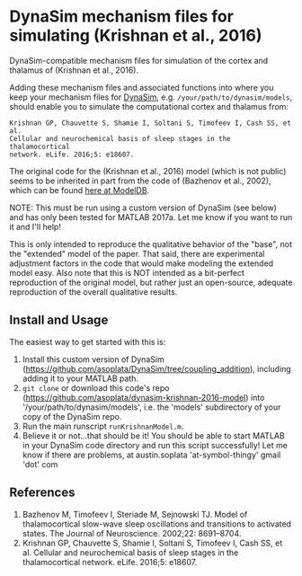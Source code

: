 # DynaSim mechanism files for simulating (Krishnan et al., 2016)

 DynaSim-compatible mechanism files for simulation of the cortex and thalamus of
 (Krishnan et al., 2016).

Adding these mechanism files and associated functions into where you keep your
mechanism files for [DynaSim](https://github.com/DynaSim/DynaSim), e.g.
`/your/path/to/dynasim/models`, should enable you to simulate the computational
cortex and thalamus from:

    Krishnan GP, Chauvette S, Shamie I, Soltani S, Timofeev I, Cash SS, et al.
    Cellular and neurochemical basis of sleep stages in the thalamocortical
    network. eLife. 2016;5: e18607.

The original code for the (Krishnan et al., 2016) model (which is not public)
seems to be inherited in part from the code of (Bazhenov et al., 2002), which
can be found [here at
ModelDB](https://senselab.med.yale.edu/ModelDB/ShowModel.cshtml?model=28189).

NOTE: This must be run using a custom version of DynaSim (see below) and has
only been tested for MATLAB 2017a. Let me know if you want to run it and I'll
help!

This is only intended to reproduce the qualitative behavior of the
"base", not the "extended" model of the paper. That said, there are experimental
adjustment factors in the code that would make modeling the extended model easy.
Also note that this is NOT intended as a bit-perfect reproduction of the
original model, but rather just an open-source, adequate reproduction of the
overall qualitative results.

## Install and Usage

The easiest way to get started with this is:

1. Install this custom version of DynaSim
   (https://github.com/asoplata/DynaSim/tree/coupling_addition),
   including adding it to your MATLAB path.
2. `git clone` or download this code's repo
   (https://github.com/asoplata/dynasim-krishnan-2016-model) into
   '/your/path/to/dynasim/models', i.e. the 'models' subdirectory of your
   copy of the DynaSim repo.
3. Run the main runscript `runKrishnanModel.m`.
4. Believe it or not...that should be it! You should be able to start MATLAB
   in your DynaSim code directory and run this script successfully!  Let me
   know if there are problems, at austin.soplata 'at-symbol-thingy' gmail
   'dot' com

## References

1. Bazhenov M, Timofeev I, Steriade M, Sejnowski TJ. Model of thalamocortical
   slow-wave sleep oscillations and transitions to activated states. The Journal
   of Neuroscience. 2002;22: 8691–8704. 
2. Krishnan GP, Chauvette S, Shamie I, Soltani S, Timofeev I, Cash SS, et al.
   Cellular and neurochemical basis of sleep stages in the thalamocortical
   network. eLife. 2016;5: e18607.

